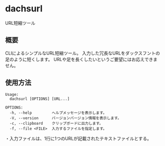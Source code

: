 # dachsurl
URL短縮ツール

## 概要
CLIによるシンプルなURL短縮ツール。
入力した冗長なURLをダックスフントの足のように短くします。
URLや足を長くしたいというご要望にはお応えできません。

## 使用方法
```
Usage:
  dachsurl [OPTIONS] [URL...]

OPTIONS:
  -h, --help         ヘルプメッセージを表示します。
  -V, --version      バージョンバージョン情報を表示します。
  -c, --clipboard    クリップボードに出力します。
  -f, --file <FILE>  入力するファイルを指定します。
```
・入力ファイルは、1行に1つのURLが記載されたテキストファイルとする。
